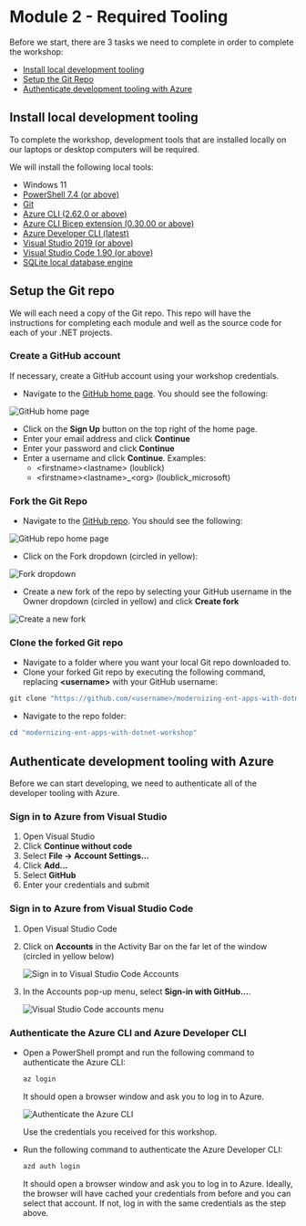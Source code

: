 #
# Module 2 - Required Tooling
Before we start, there are 3 tasks we need to complete in order to complete the workshop:

- [Install local development tooling](#install-local-development-tooling)
- [Setup the Git Repo](#setup-the-git-repo)
- [Authenticate development tooling with Azure](#authenticate-development-tooling-with-azure)

## Install local development tooling

To complete the workshop, development tools that are installed locally on our laptops or desktop computers will be required.

We will install the following local tools:

- Windows 11
- [PowerShell 7.4 (or above)](https://learn.microsoft.com/en-us/powershell/scripting/install/installing-powershell-on-windows)
- [Git](https://github.com/git-guides/install-git)
- [Azure CLI (2.62.0 or above)](https://docs.microsoft.com/cli/azure/install-azure-cli)
- [Azure CLI Bicep extension (0.30.00 or above)](https://learn.microsoft.com/en-us/azure/azure-resource-manager/bicep/install#azure-cli)
- [Azure Developer CLI (latest)](https://learn.microsoft.com/azure/developer/azure-developer-cli/install-azd)
- [Visual Studio 2019 (or above)](https://visualstudio.microsoft.com)
- [Visual Studio Code 1.90 (or above)](https://code.visualstudio.com/)
- [SQLite local database engine](https://sqlite.org/download.html)

## Setup the Git repo
We will each need a copy of the Git repo. This repo will have the instructions for completing each module and well as the source code for each of your .NET projects.

### Create a GitHub account
If necessary, create a GitHub account using your workshop credentials.

* Navigate to the [GitHub home page](https://github.com/). You should see the following:

![GitHub home page](./images/github-home.png)

* Click on the **Sign Up** button on the top right of the home page.
* Enter your email address and click **Continue**
* Enter your password and click **Continue**
* Enter a username and click **Continue**. Examples:
  - \<firstname\>\<lastname\> (loublick)
  - \<firstname\>\<lastname\>_\<org\> (loublick_microsoft)

### Fork the Git Repo

* Navigate to the [GitHub repo](https://github.com/lblick/modernizing-ent-apps-with-dotnet-workshop). You should see the following:

![GitHub repo home page](./images/github-repo.png)

* Click on the Fork dropdown (circled in yellow):

![Fork dropdown](./images/github-repo-fork.png) 

* Create a new fork of the repo by selecting your GitHub username in the Owner dropdown (circled in yellow) and click **Create fork**

![Create a new fork](./images/github-create-fork.png)

### Clone the forked Git repo

* Navigate to a folder where you want your local Git repo downloaded to.
* Clone your forked Git repo by executing the following command, replacing **\<username\>** with your GitHub username:

```powershell
git clone "https://github.com/<username>/modernizing-ent-apps-with-dotnet-workshop"
```
* Navigate to the repo folder:

```powershell
cd "modernizing-ent-apps-with-dotnet-workshop"
```

## Authenticate development tooling with Azure

Before we can start developing, we need to authenticate all of the developer tooling with Azure.

### Sign in to Azure from Visual Studio

1. Open Visual Studio
2. Click **Continue without code**
3. Select **File -> Account Settings...**
4. Click **Add...**
5. Select **GitHub**
6. Enter your credentials and submit

### Sign in to Azure from Visual Studio Code

1. Open Visual Studio Code
2. Click on **Accounts** in the Activity Bar on the far let of the window (circled in yellow below)

    ![Sign in to Visual Studio Code Accounts](./images/sign-in-to-vscode-accounts.png)


3. In the Accounts pop-up menu, select **Sign-in with GitHub...**.

    ![Visual Studio Code accounts menu](./images/sign-in-to-vscode-accounts-menu.png)


### Authenticate the Azure CLI and Azure Developer CLI

* Open a PowerShell prompt and run the following command to authenticate the Azure CLI:

    ```powershell
    az login
    ```

    It should open a browser window and ask you to log in to Azure.
    
    ![Authenticate the Azure CLI](./images/azure-auth-window.png)
    
    Use the credentials you received for this workshop.

* Run the following command to authenticate the Azure Developer CLI:

    ```powershell
    azd auth login
    ```

    It should open a browser window and ask you to log in to Azure. Ideally, the browser will have cached your credentials from before and you can select that account. If not, log in with the same credentials as the step above.

